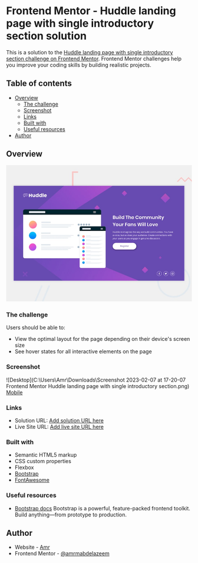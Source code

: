 # Frontend Mentor - Huddle landing page with single introductory section solution

This is a solution to the [Huddle landing page with single introductory section challenge on Frontend Mentor](https://www.frontendmentor.io/challenges/huddle-landing-page-with-a-single-introductory-section-B_2Wvxgi0). Frontend Mentor challenges help you improve your coding skills by building realistic projects. 

## Table of contents

- [Overview](#overview)
  - [The challenge](#the-challenge)
  - [Screenshot](#screenshot)
  - [Links](#links)
  - [Built with](#built-with)
  - [Useful resources](#useful-resources)
- [Author](#author)

## Overview
![Design preview for the Huddle landing page with single introductory section](./design/desktop-preview.jpg)

### The challenge

Users should be able to:

- View the optimal layout for the page depending on their device's screen size
- See hover states for all interactive elements on the page

### Screenshot

![Desktop](C:\Users\Amr\Downloads\Screenshot 2023-02-07 at 17-20-07 Frontend Mentor Huddle landing page with single introductory section.png)
[Mobile](F:\ShareX\Screenshots\2023-02\9f99izYntK.jpg)


### Links

- Solution URL: [Add solution URL here](https://your-solution-url.com)
- Live Site URL: [Add live site URL here](https://your-live-site-url.com)


### Built with

- Semantic HTML5 markup
- CSS custom properties
- Flexbox
- [Bootstrap](https://getbootstrap.com/docs/5.3/getting-started/introduction/)
- [FontAwesome](https://fontawesome.com/)


### Useful resources

- [Bootstrap docs](https://getbootstrap.com/docs/5.3/getting-started/introduction/) Bootstrap is a powerful, feature-packed frontend toolkit. Build anything—from prototype to production.

## Author

- Website - [Amr](https://github.com/amrmabdelazeem)
- Frontend Mentor - [@amrmabdelazeem](https://www.frontendmentor.io/profile/amrmabdelazeem)
